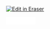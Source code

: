 <p><a target="_blank" href="https://app.eraser.io/workspace/Ti81uZnNgaB7hJKZxZcb" id="edit-in-eraser-github-link"><img alt="Edit in Eraser" src="https://firebasestorage.googleapis.com/v0/b/second-petal-295822.appspot.com/o/images%2Fgithub%2FOpen%20in%20Eraser.svg?alt=media&amp;token=968381c8-a7e7-472a-8ed6-4a6626da5501"></a></p>

![Figure 1](/.eraser/Ti81uZnNgaB7hJKZxZcb___Ajge6N0D4LMh99UhZc5jFlDtgyU2___---figure---WJea4f38LIkC7sxA9BPdm---figure---99L5zO0FHy5IICOPs24mlA.png "Figure 1")





<!--- Eraser file: https://app.eraser.io/workspace/Ti81uZnNgaB7hJKZxZcb --->